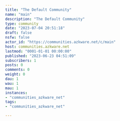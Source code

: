 ```yaml
---
title: "The Default Community" 
name: "main"
description: "The Default Community"
type: community
date: "2023-07-04 20:51:18"
draft: false
nsfw: false
actor_id: "https://communities.azkware.net/c/main"
host: communities.azkware.net
lastmod: "0001-01-01 00:00:00"
published: "2023-06-23 04:51:09"
subscribers: 1
posts: 0
comments: 0
weight: 0
dau: 1
wau: 1
mau: 1
instances:
- "communities_azkware_net"
tags: 
- "communities_azkware_net"

---
```

